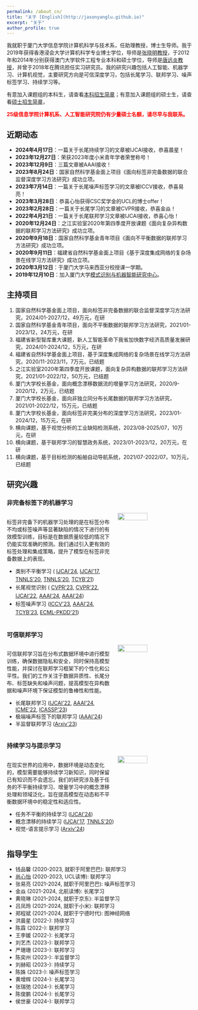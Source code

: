 ```yaml
---
permalink: /about_cn/
title: "关于 [English](http://jasonyanglu.github.io)"
excerpt: "关于"
author_profile: true
---
```


我就职于厦门大学信息学院计算机科学与技术系，任助理教授，博士生导师。我于2019年获得香港浸会大学计算机科学专业博士学位，导师是[张晓明教授](http://www.comp.hkbu.edu.hk/~ymc/)，于2012年和2014年分别获得澳门大学软件工程专业本科和硕士学位，导师是[唐远炎教授](https://www.fst.um.edu.mo/personal/yytang/)，并曾于2018年在腾讯担任实习研究员。我的研究兴趣包括人工智能、机器学习、计算机视觉，主要研究方向是可信深度学习，包括长尾学习、联邦学习、噪声标签学习、持续学习等。

有意加入课题组的本科生，请查看[本科招生简章](http://jasonyanglu.github.io/undergraduate)；有意加入课题组的硕士生，请查看[硕士招生简章](http://jasonyanglu.github.io/postgraduate)，

<span style="color:red">**25级信息学院计算机系、人工智能研究院仍有少量硕士名额，请尽早与我联系。**</span>


## 近期动态

* **2024年4月17日**：一篇关于长尾持续学习的文章被IJCAI接收，恭喜晨星！
* **2023年12月27日**：荣获2023年度小米青年学者荣誉称号！
* **2023年12月9日**：三篇文章被AAAI接收！
* **2023年8月24日**：国家自然科学基金面上项目《面向标签非完备数据的联合监督深度学习方法研究》成功立项。
* **2023年7月14日**：一篇关于长尾噪声标签学习的文章被ICCV接收，恭喜易亮！
* **2023年3月28日**：恭喜心怡获得CSC奖学金的UCL的博士offer！
* **2023年2月28日**：一篇关于长尾学习的文章被CVPR接收，恭喜金焱！
* **2022年4月21日**：一篇关于长尾联邦学习文章被IJCAI接收，恭喜心怡！
* **2020年12月24日**：之江实验室2020年第四季度开放课题《面向复杂异构数据的联邦学习方法研究》成功立项。
* **2020年9月18日**：国家自然科学基金青年项目《面向不平衡数据的联邦学习方法研究》成功立项。
* **2020年9月11日**：福建省自然科学基金面上项目《基于深度集成网络的复杂场景在线学习方法研究》成功立项。
* **2020年3月12日**：于厦门大学马来西亚分校授课一学期。
* **2019年12月10日**：加入厦门大学[模式识别与机器智能研究中心](http://pami.xmu.edu.cn/)。



## 主持项目

1. 国家自然科学基金面上项目，面向标签非完备数据的联合监督深度学习方法研究，2024/01-2027/12，49万元，在研
2. 国家自然科学基金青年项目，面向不平衡数据的联邦学习方法研究，2021/01-2023/12，24万元，在研
3. 福建省新型智库重大课题，新人工智能革命下我省加快数字经济高质量发展研究，2024/01-2024/12，5万元，在研
4. 福建省自然科学基金面上项目，基于深度集成网络的复杂场景在线学习方法研究，2020/11-2023/11，7万元，已结题
5. 之江实验室2020年第四季度开放课题，面向复杂异构数据的联邦学习方法研究，2021/01-2022/12，50万元，已结题
6. 厦门大学校长基金，面向概念漂移数据流的增量学习方法研究，2020/9-2020/12，2万元，已结题
7. 厦门大学校长基金，面向非独立同分布长尾数据的联邦学习方法研究，2021/01-2022/12，15万元，已结题
8. 厦门大学校长基金，面向标签非完美分布的深度学习方法研究，2023/01-2024/12，15万元，在研
9. 横向课题，基于视觉分析的工业缺陷检测系统，2023/08-2025/07，10万元，在研
10. 横向课题，基于联邦学习的智慧政务系统，2023/01-2023/12，20万元，在研
11. 横向课题，基于目标检测的船舶自动导航系统，2021/07-2022/07，10万元，已结题



## 研究兴趣

### 非完备标签下的机器学习

<div style="display: flex; align-items: flex-start;"> 
    <div style="flex: 1;">         
        <p>             
    标签非完备下的机器学习处理的是在标签分布不均或标签噪声等显著缺陷的情况下进行的有效模型训练，目标是在数据质量较低的情况下仍能实现准确的预测。我们通过引入更有效的标签处理和集成策略，提升了模型在标签非完备数据上的表现。     
        </p>     
        <ul style="line-height: 1.6;">
            <li>类别不平衡学习 (
                <a href="https://arxiv.org/abs/2404.14721">IJCAI'24</a>, 
                <a href="https://www.ijcai.org/Proceedings/2017/0333.pdf">IJCAI'17</a>, 
                <a href="https://ieeexplore.ieee.org/document/8890005">TNNLS'20</a>, 
                <a href="https://ieeexplore.ieee.org/document/8924892">TNNLS'20</a>, 
                <a href="https://ieeexplore.ieee.org/document/8725928">TCYB'21</a>)
            </li>
            <li>长尾视觉识别 (
                <a href="https://openaccess.thecvf.com/content/CVPR2023/html/Jin_Long-Tailed_Visual_Recognition_via_Self-Heterogeneous_Integration_With_Knowledge_Excavation_CVPR_2023_paper.html">CVPR'23</a>, 
                <a href="https://openaccess.thecvf.com/content/CVPR2022/html/Li_Long-Tailed_Visual_Recognition_via_Gaussian_Clouded_Logit_Adjustment_CVPR_2022_paper.html">CVPR'22</a>, 
                <a href="https://www.ijcai.org/proceedings/2022/308">IJCAI'22</a>, 
                <a href="https://ojs.aaai.org/index.php/AAAI/article/view/29262">AAAI'24</a>, 
                <a href="https://ojs.aaai.org/index.php/AAAI/article/view/29416">AAAI'24</a>)
            </li>
            <li>标签噪声学习 (<a href="https://openaccess.thecvf.com/content/ICCV2023/html/Lu_Label-Noise_Learning_with_Intrinsically_Long-Tailed_Data_ICCV_2023_paper.html">ICCV'23</a>, 
                <a href="https://ojs.aaai.org/index.php/AAAI/article/view/29329">AAAI'24</a>, 
                <a href="https://ieeexplore.ieee.org/document/9780248">TCYB'23</a>, 
                <a href="https://link.springer.com/chapter/10.1007/978-3-030-86523-8_44">ECML-PKDD'21</a>)
            </li>
        </ul>
    </div>     
    <img src="https://jasonyanglu.github.io/images/machine_learning_with_incomplete_labels.jpg" style="width: 40%; margin-left: 10px;">
</div>





### 可信联邦学习

<div style="display: flex; align-items: flex-start;">   
    <div style="flex: 1;">         
        <p>             
    可信联邦学习旨在分布式数据环境中进行模型训练，确保数据隐私和安全，同时保持高模型性能，并探讨在联邦学习框架下的个性化和公平性。我们的工作关注于数据异质性、长尾分布、标签缺失和噪声问题，提高模型在异构数据和噪声环境下保证模型的鲁棒性和性能。
        </p>
        <ul>
            <li>长尾联邦学习 
                (<a href="https://www.ijcai.org/proceedings/2022/308">IJCAI'22</a>, 
                 <a href="https://ojs.aaai.org/index.php/AAAI/article/view/29416">AAAI'24</a>, 
                 <a href="https://arxiv.org/abs/2205.00172">ICME'22</a>, 
                 <a href="https://arxiv.org/abs/2303.15168">ICASSP'23</a>)
            </li>
            <li>极端噪声标签下的联邦学习 
                (<a href="https://ojs.aaai.org/index.php/AAAI/article/view/29329">AAAI'24</a>)
            </li>
            <li>半监督联邦学习 
                (<a href="https://arxiv.org/abs/2303.02445">Arxiv'23</a>)
            </li>
        </ul>
    </div>     
    <img src="https://jasonyanglu.github.io/images/trustworthy_federated_learning.jpg" style="width: 40%;  margin-left: 10px;"> 
</div>





### 持续学习与提示学习

<div style="display: flex; align-items: flex-start;"> 
    <div style="flex: 1;">         
        <p>             
    在现实世界的应用中，数据环境是动态变化的，模型需要能够持续学习新知识，同时保留已有知识而不会遗忘。我们的研究涉及基于任务的不平衡持续学习、增量学习中的概念漂移处理和领域泛化，旨在提高模型在动态和不平衡数据环境中的稳定性和适应性。
        </p>    
            <ul>
                <li>任务不平衡的持续学习 
                    (<a href="https://arxiv.org/abs/2404.14721">IJCAI'24</a>)
                </li>
                <li>概念漂移的持续学习 
                    (<a href="https://www.ijcai.org/Proceedings/2017/0333.pdf">IJCAI'17</a>, 
                     <a href="https://ieeexplore.ieee.org/document/8924892">TNNLS'20</a>)
                </li>
                <li>视觉-语言提示学习 
                    (<a href="https://arxiv.org/abs/2404.18758">Arxiv'24</a>)
                </li>
            </ul>
    </div>     
    <img src="https://jasonyanglu.github.io/images/continual_learning_and_prompt_learning.jpg" style="width: 40%; margin-left: 10px;"> 
</div>





## 指导学生

* 钱品馨 (2020-2023, 就职于阿里巴巴): 联邦学习
* [尚心怡](https://shangxinyi.github.io/) (2020-2023, UCL读博): 联邦学习
* 张易亮 (2021-2024, 就职于阿里巴巴): 噪声标签学习
* 金焱 (2021-2024, 北航读博): 长尾学习
* 黄晓琳 (2021-2024, 就职于京东): 半监督学习
* 吕凤玲 (2021-2024, 就职于小米): 联邦学习
* 郑程斌 (2021-2024, 就职于宁德时代): 图神经网络
* 洪晨星 (2022-): 持续学习
* 陈霖 (2022-): 联邦学习
* 王李媛 (2022-): 长尾学习
* 刘艺杰 (2023-): 联邦学习
* 严珊珊 (2023-): 联邦学习
* 陈奕州 (2023-): 半监督学习
* 刘赫昭 (2023-): 持续学习
* 陈姝 (2023-): 噪声标签学习
* 黄增辉 (2024-): 长尾学习
* 张瑞弛 (2024-): 长尾学习
* 陈俊鹏 (2024-): 长尾学习
* 侯世豪 (2024-): 联邦学习